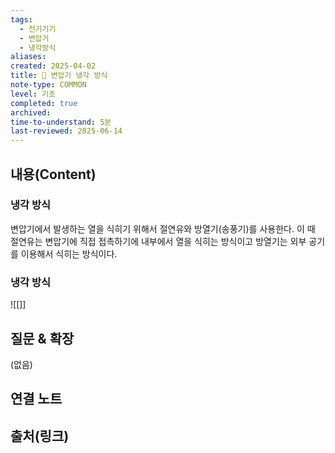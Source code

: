 ```yaml
---
tags:
  - 전기기기
  - 변압기
  - 냉각방식
aliases: 
created: 2025-04-02
title: 📝 변압기 냉각 방식
note-type: COMMON
level: 기초
completed: true
archived: 
time-to-understand: 5분
last-reviewed: 2025-06-14
---
```


## 내용(Content)

### 냉각 방식

변압기에서 발생하는 열을 식히기 위해서 절연유와 방열기(송풍기)를 사용한다. 이 때 절연유는 변압기에 직접 접촉하기에 내부에서 열을 식히는 방식이고 방열기는 외부 공기를 이용해서 식히는 방식이다.

### 냉각 방식

![[]]

## 질문 & 확장

(없음)

## 연결 노트

## 출처(링크)


